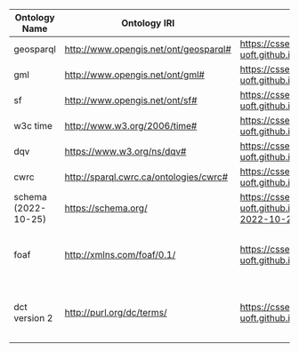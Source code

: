 | Ontology Name       | Ontology IRI                           | Donwload Link                                                | Notes                                                                                            |
|---------------------|----------------------------------------|--------------------------------------------------------------|--------------------------------------------------------------------------------------------------|
| geosparql           | http://www.opengis.net/ont/geosparql#  | https://csse-uoft.github.io/ontologies/geosparql.owl         |                                                                                                  |
| gml                 | http://www.opengis.net/ont/gml#        | https://csse-uoft.github.io/ontologies/gml.owl               |                                                                                                  |
| sf                  | http://www.opengis.net/ont/sf#         | https://csse-uoft.github.io/ontologies/sf.owl                |                                                                                                  |
| w3c time            | http://www.w3.org/2006/time#           | https://csse-uoft.github.io/ontologies/time.rdf              |                                                                                                  |
| dqv                 | https://www.w3.org/ns/dqv#             | https://csse-uoft.github.io/ontologies/dqv.rdf               |                                                                                                  |
| cwrc                | http://sparql.cwrc.ca/ontologies/cwrc# | https://csse-uoft.github.io/ontologies/cwrc.owl              |                                                                                                  |
| schema (2022-10-25) | https://schema.org/                    | https://csse-uoft.github.io/ontologies/schema-2022-10-25.owl |                                                                                                  |
| foaf                | http://xmlns.com/foaf/0.1/             | https://csse-uoft.github.io/ontologies/foaf.owl              | `foaf:isPrimaryTopicOf` is set to an Object Property to solve compatibility issue with owlready2 |
| dct version 2       | http://purl.org/dc/terms/              | https://csse-uoft.github.io/ontologies/dct.owl               | cannot download directly from owlready2 due to potential websites protection                     |